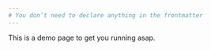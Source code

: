 ```yaml
---
# You don’t need to declare anything in the frontmatter
---
```


This is a demo page to get you running asap.
